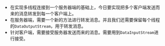 - 在实现多线程连接到一个服务器端的基础上，今日要实现把多个客户端发送而来的消息转发到每一个客户端上。
- 在服务器端，需要一个新的方法进行转发消息。并且我们还需要保留每个线程的`DataOutputStream`，用于转发消息。
- 针对客户端，需要接受服务器发送而来的消息。需要用到`DataInputStream`进行接受。

